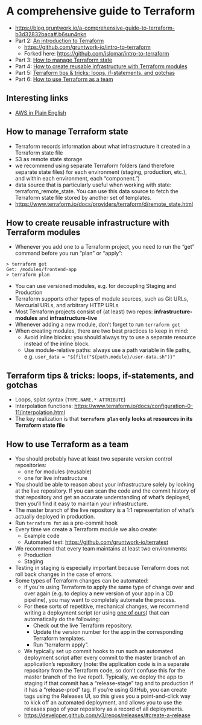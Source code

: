 # A comprehensive guide to Terraform

* https://blog.gruntwork.io/a-comprehensive-guide-to-terraform-b3d32832baca#.b6sun4nkn
* Part 2: [An introduction to Terraform](https://blog.gruntwork.io/an-introduction-to-terraform-f17df9c6d180)
    - https://github.com/gruntwork-io/intro-to-terraform
    - Forked here: https://github.com/islomar/intro-to-terraform
* Part 3: [How to manage Terraform state](https://blog.gruntwork.io/how-to-manage-terraform-state-28f5697e68fa)
* Part 4: [How to create reusable infrastructure with Terraform modules](https://blog.gruntwork.io/how-to-create-reusable-infrastructure-with-terraform-modules-25526d65f73d)
* Part 5: [Terraform tips & tricks: loops, if-statements, and gotchas](https://blog.gruntwork.io/terraform-tips-tricks-loops-if-statements-and-gotchas-f739bbae55f9)
* Part 6: [How to use Terraform as a team](https://blog.gruntwork.io/how-to-use-terraform-as-a-team-251bc1104973)


## Interesting links
* [AWS in Plain English](https://www.expeditedssl.com/aws-in-plain-english)


## How to manage Terraform state
* Terraform records information about what infrastructure it created in a Terraform state file
* S3 as remote state storage
* we recommend using separate Terraform folders (and therefore separate state files) for each environment (staging, production, etc.), and within each environment, each “component.”)
* data source that is particularly useful when working with state: terraform_remote_state. You can use this data source to fetch the Terraform state file stored by another set of templates.
* https://www.terraform.io/docs/providers/terraform/d/remote_state.html

## How to create reusable infrastructure with Terraform modules
* Whenever you add one to a Terraform project, you need to run the “get” command before you run “plan” or “apply”:
```
> terraform get
Get: /modules/frontend-app
> terraform plan
```
* You can use versioned modules, e.g. for decoupling Staging and Production
* Terraform supports other types of module sources, such as Git URLs, Mercurial URLs, and arbitrary HTTP URLs
* Most Terraform projects consist of (at least) two repos: **infrastructure-modules** and **infrastructure-live**
* Whenever adding a new module, don’t forget to run `terraform get`
* When creating modules, there are two best practices to keep in mind:
  - Avoid inline blocks: you should always try to use a separate resource instead of the inline block.
  - Use module-relative paths: always use a path variable in file paths, e.g. `user_data = "${file("${path.module}/user-data.sh")}"`


## Terraform tips & tricks: loops, if-statements, and gotchas
* Loops, splat syntax (`TYPE.NAME.*.ATTRIBUTE`)
* Interpolation functions: https://www.terraform.io/docs/configuration-0-11/interpolation.html
* The key realization is that **`terraform plan` only looks at resources in its Terraform state file**


## How to use Terraform as a team
* You should probably have at least two separate version control repositories: 
    * one for modules (reusable) 
    * one for live infrastructure
* You should be able to reason about your infrastructure solely by looking at the live repository. If you can scan the code and the commit history of that repository and get an accurate understanding of what’s deployed, then you’ll find it easy to maintain your infrastructure.
* The master branch of the live repository is a 1:1 representation of what’s actually deployed in production.
* Run `terraform fmt` as a pre-commit hook
* Every time we create a Terraform module we also create:
    - Example code
    - Automated test: https://github.com/gruntwork-io/terratest
* We recommend that every team maintains at least two environments:
    - Production
    - Staging
* Testing in staging is especially important because Terraform does not roll back changes in the case of errors.
* Some types of Terraform changes can be automated:
    - if you’re using Terraform to apply the same type of change over and over again (e.g. to deploy a new version of your app in a CD pipeline), you may want to completely automate the process.
    - For these sorts of repetitive, mechanical changes, we recommend writing a deployment script (or using [one of ours](https://blog.gruntwork.io/gruntwork-infrastructure-packages-7434dc77d0b1)) that can automatically do the following:      
      - Check out the live Terraform repository.
      - Update the version number for the app in the corresponding Terraform templates.
      - Run “terraform apply”.
   - We typically set up commit hooks to run such an automated deployment script after every commit to the master branch of an application’s repository (note: the application code is in a separate repository from the Terraform code, so don’t confuse this for the master branch of the live repo!). Typically, we deploy the app to staging if that commit has a “release-stage” tag and to production if it has a “release-prod” tag. If you’re using GitHub, you can create tags using the Releases UI, so this gives you a point-and-click way to kick off an automated deployment, and allows you to use the releases page of your repository as a record of all deployments.
    - https://developer.github.com/v3/repos/releases/#create-a-release
